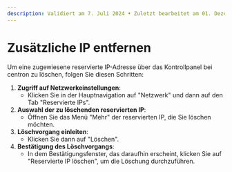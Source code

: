 ```yaml
---
description: Validiert am 7. Juli 2024 • Zuletzt bearbeitet am 01. Dezember 2024
---
```


# Zusätzliche IP entfernen

Um eine zugewiesene reservierte IP-Adresse über das Kontrollpanel bei centron zu löschen, folgen Sie diesen Schritten:

1. **Zugriff auf Netzwerkeinstellungen**:
   * Klicken Sie in der Hauptnavigation auf "Netzwerk" und dann auf den Tab "Reservierte IPs".
2. **Auswahl der zu löschenden reservierten IP**:
   * Öffnen Sie das Menü "Mehr" der reservierten IP, die Sie löschen möchten.
3. **Löschvorgang einleiten**:
   * Klicken Sie dann auf "Löschen".
4. **Bestätigung des Löschvorgangs**:
   * In dem Bestätigungsfenster, das daraufhin erscheint, klicken Sie auf "Reservierte IP löschen", um die Löschung durchzuführen.

